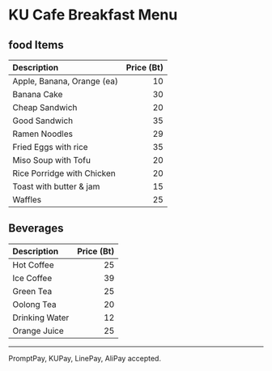 # KU Cafe Breakfast Menu

## food Items

| Description                | Price (Bt) |
|:---------------------------|-----:|
| Apple, Banana, Orange (ea) |  10  |
| Banana Cake                |  30  |
| Cheap Sandwich             |  20  |
| Good Sandwich              |  35  |
| Ramen Noodles              |  29  |
| Fried Eggs with rice       |  35  |
| Miso Soup with Tofu        |  20  |
| Rice Porridge with Chicken |  20  |
| Toast with butter & jam    |  15  |
| Waffles                    |  25  |


## Beverages

| Description                | Price (Bt) |
|:---------------------------|-----:|
| Hot Coffee                 |  25  |
| Ice Coffee                 |  39  |
| Green Tea                  |  25  |
| Oolong Tea                 |  20  |
| Drinking Water             |  12  |
| Orange Juice               |  25  |


---

PromptPay, KUPay, LinePay, AliPay accepted.
